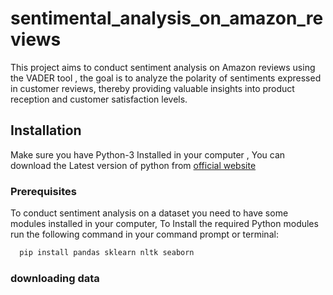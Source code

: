 # sentimental_analysis_on_amazon_reviews
This project aims to conduct sentiment analysis on Amazon reviews using the VADER tool ,  the goal is to analyze the polarity of sentiments expressed in customer reviews, thereby providing valuable insights into product reception and customer satisfaction levels.

## Installation

Make sure you have Python-3 Installed in your computer , You can download the Latest version of python from [official website](https://www.python.org/)


### Prerequisites
To conduct sentiment analysis on a dataset you need to have some modules installed in your computer, To Install the required Python modules run the following command in your command prompt or terminal:

```bash
  pip install pandas sklearn nltk seaborn
```
### downloading data
